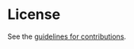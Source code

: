 # License

See the
[guidelines for contributions](https://github.com/Janfred/draft-ietf-emu-eap-fido/blob/main/CONTRIBUTING.md).
